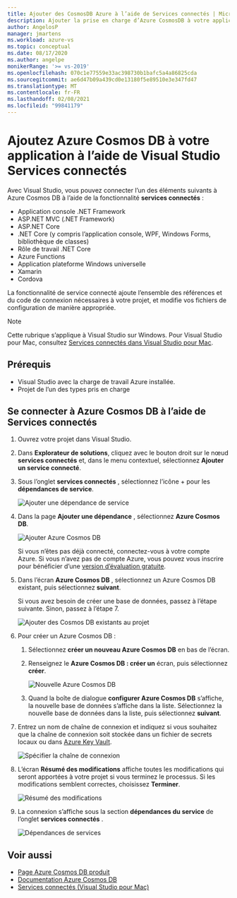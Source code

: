 ```yaml
---
title: Ajouter des CosmosDB Azure à l’aide de Services connectés | Microsoft Docs
description: Ajouter la prise en charge d’Azure CosmosDB à votre application à l’aide de Visual Studio pour ajouter un service connecté
author: AngelosP
manager: jmartens
ms.workload: azure-vs
ms.topic: conceptual
ms.date: 08/17/2020
ms.author: angelpe
monikerRange: '>= vs-2019'
ms.openlocfilehash: 070c1e77559e33ac398730b1bafc5a4a86825cda
ms.sourcegitcommit: ae6d47b09a439cd0e13180f5e89510e3e347fd47
ms.translationtype: MT
ms.contentlocale: fr-FR
ms.lasthandoff: 02/08/2021
ms.locfileid: "99841179"
---
```

# <a name="add-azure-cosmos-db-to-your-app-by-using-visual-studio-connected-services"></a>Ajoutez Azure Cosmos DB à votre application à l’aide de Visual Studio Services connectés

Avec Visual Studio, vous pouvez connecter l’un des éléments suivants à Azure Cosmos DB à l’aide de la fonctionnalité **services connectés** :

- Application console .NET Framework
- ASP.NET MVC (.NET Framework) 
- ASP.NET Core
- .NET Core (y compris l’application console, WPF, Windows Forms, bibliothèque de classes)
- Rôle de travail .NET Core
- Azure Functions
- Application plateforme Windows universelle
- Xamarin
- Cordova

La fonctionnalité de service connecté ajoute l’ensemble des références et du code de connexion nécessaires à votre projet, et modifie vos fichiers de configuration de manière appropriée.

> [!NOTE]
> Cette rubrique s’applique à Visual Studio sur Windows. Pour Visual Studio pour Mac, consultez [Services connectés dans Visual Studio pour Mac](/visualstudio/mac/connected-services).
## <a name="prerequisites"></a>Prérequis

- Visual Studio avec la charge de travail Azure installée.
- Projet de l’un des types pris en charge

## <a name="connect-to-azure-cosmos-db-using-connected-services"></a>Se connecter à Azure Cosmos DB à l’aide de Services connectés

1. Ouvrez votre projet dans Visual Studio.

1. Dans **Explorateur de solutions**, cliquez avec le bouton droit sur le nœud **services connectés** et, dans le menu contextuel, sélectionnez **Ajouter un service connecté**.

1. Sous l’onglet **services connectés** , sélectionnez l’icône + pour les **dépendances de service**.

    ![Ajouter une dépendance de service](./media/vs-azure-tools-connected-services-storage/vs-2019/connected-services-tab.png)

1. Dans la page **Ajouter une dépendance** , sélectionnez **Azure Cosmos DB**.

    ![Ajouter Azure Cosmos DB](./media/azure-cosmosdb-add-connected-service/azure-cosmosdb.png)

    Si vous n’êtes pas déjà connecté, connectez-vous à votre compte Azure. Si vous n’avez pas de compte Azure, vous pouvez vous inscrire pour bénéficier d’une [version d’évaluation gratuite](https://azure.microsoft.com/account/free).

1. Dans l’écran **Azure Cosmos DB** , sélectionnez un Azure Cosmos DB existant, puis sélectionnez **suivant**.

    Si vous avez besoin de créer une base de données, passez à l’étape suivante. Sinon, passez à l’étape 7.

    ![Ajouter des Cosmos DB existants au projet](./media/azure-cosmosdb-add-connected-service/created-cosmosdb.png)

1. Pour créer un Azure Cosmos DB :

   1. Sélectionnez **créer un nouveau Azure Cosmos DB** en bas de l’écran.

   1. Renseignez le **Azure Cosmos DB : créer un** écran, puis sélectionnez **créer**.

       ![Nouvelle Azure Cosmos DB](./media/azure-cosmosdb-add-connected-service/create-new-cosmosdb.png)

   1. Quand la boîte de dialogue **configurer Azure Cosmos DB** s’affiche, la nouvelle base de données s’affiche dans la liste. Sélectionnez la nouvelle base de données dans la liste, puis sélectionnez **suivant**.

1. Entrez un nom de chaîne de connexion et indiquez si vous souhaitez que la chaîne de connexion soit stockée dans un fichier de secrets locaux ou dans [Azure Key Vault](/azure/key-vault).

   ![Spécifier la chaîne de connexion](./media/azure-cosmosdb-add-connected-service/connection-string.png)

1. L’écran **Résumé des modifications** affiche toutes les modifications qui seront apportées à votre projet si vous terminez le processus. Si les modifications semblent correctes, choisissez **Terminer**.

   ![Résumé des modifications](./media/azure-cosmosdb-add-connected-service/summary-of-changes.png)

1. La connexion s’affiche sous la section **dépendances du service** de l’onglet **services connectés** .

   ![Dépendances de services](./media/azure-cosmosdb-add-connected-service/service-dependencies-after.png)

## <a name="see-also"></a>Voir aussi

- [Page Azure Cosmos DB produit](https://azure.microsoft.com/services/cosmos-db/)
- [Documentation Azure Cosmos DB](/azure/cosmos-db/)
- [Services connectés (Visual Studio pour Mac)](/visualstudio/mac/connected-services)
